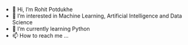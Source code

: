 - 👋 Hi, I’m Rohit Potdukhe
- 👀 I’m interested in Machine Learning, Artificial Intelligence and Data Science
- 🌱 I’m currently learning Python
- 📫 How to reach me ...

<!---
rohitpotdukhe01/rohitpotdukhe01 is a ✨ special ✨ repository because its `README.md` (this file) appears on your GitHub profile.
You can click the Preview link to take a look at your changes.
--->
